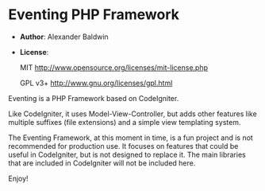 Eventing PHP Framework
======================

+ **Author**:
  Alexander Baldwin
+ **License**:

  MIT <http://www.opensource.org/licenses/mit-license.php>

  GPL v3+ <http://www.gnu.org/licenses/gpl.html>

Eventing is a PHP Framework based on CodeIgniter.

Like CodeIgniter, it uses Model-View-Controller, but adds other features like
multiple suffixes (file extensions) and a simple view templating system.

The Eventing Framework, at this moment in time, is a fun project and is not
recommended for production use.
It focuses on features that could be useful in CodeIgniter, but is not designed
to replace it. The main libraries that are included in CodeIgniter will not be
included here.

Enjoy!
